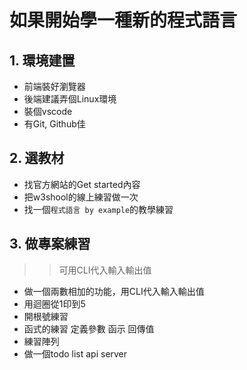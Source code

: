 # 如果開始學一種新的程式語言

## 1. 環境建置
* 前端裝好瀏覽器
* 後端建議弄個Linux環境
* 裝個vscode
* 有Git, Github佳

## 2. 選教材
* 找官方網站的Get started內容
* 把w3shool的線上練習做一次
* 找一個`程式語言 by example`的教學練習

## 3. 做專案練習
>> 可用CLI代入輸入輸出值
* 做一個兩數相加的功能，用CLI代入輸入輸出值
* 用迴圈從1印到5
* 開根號練習
* 函式的練習 定義參數 函示 回傳值
* 練習陣列
* 做一個todo list  api server
